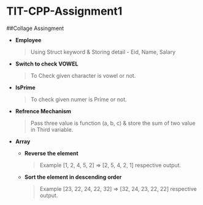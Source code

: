 # TIT-CPP-Assignment1

##Collage Assingment 

- **Employee**
  >Using Struct keyword &
  Storing detail - Eid, Name, Salary

- **Switch to check VOWEL**
  > To Check given character is vowel or not.
  
- **IsPrime**
  > To check given numer is Prime or not.
  
- **Refrence Mechanism**
  > Pass three value is function (a, b, c) & store the sum of two value in Third variable.
  
- **Array**
  - **Reverse the element**
    > Example [1, 2, 4, 5, 2] => [2, 5, 4, 2, 1] respective output.
  
  - **Sort the element in descending order**
    > Example [23, 22, 24, 22, 32] => [32, 24, 23, 22, 22] respective output.
